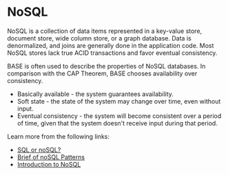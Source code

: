 # NoSQL

NoSQL is a collection of data items represented in a key-value store, document store, wide column store, or a graph database. Data is denormalized, and joins are generally done in the application code. Most NoSQL stores lack true ACID transactions and favor eventual consistency.

BASE is often used to describe the properties of NoSQL databases. In comparison with the CAP Theorem, BASE chooses availability over consistency.

- Basically available - the system guarantees availability.
- Soft state - the state of the system may change over time, even without input.
- Eventual consistency - the system will become consistent over a period of time, given that the system doesn't receive input during that period.

Learn more from the following links:

- [SQL or noSQL?](https://github.com/donnemartin/system-design-primer#sql-or-nosql)
- [Brief of noSQL Patterns](http://horicky.blogspot.com/2009/11/nosql-patterns.html)
- [Introduction to NoSQL](https://www.youtube.com/watch?v=qI_g07C_Q5I)